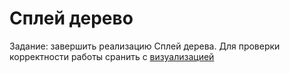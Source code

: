 # Сплей дерево

Задание: завершить реализацию Сплей дерева. Для проверки корректности работы сранить с [визуализацией](https://www.cs.usfca.edu/~galles/visualization/SplayTree.html)
